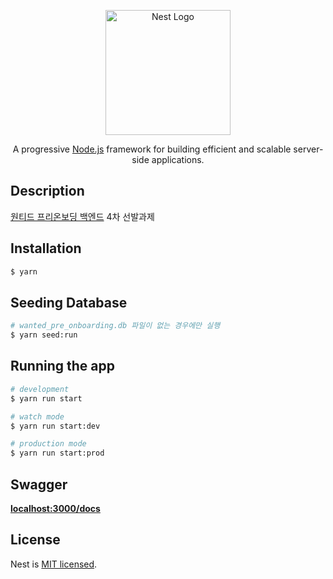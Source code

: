 <p align="center">
  <a href="http://nestjs.com/" target="blank"><img src="https://nestjs.com/img/logo-small.svg" width="200" alt="Nest Logo" /></a>
</p>

[circleci-image]: https://img.shields.io/circleci/build/github/nestjs/nest/master?token=abc123def456
[circleci-url]: https://circleci.com/gh/nestjs/nest

  <p align="center">A progressive <a href="http://nodejs.org" target="_blank">Node.js</a> framework for building efficient and scalable server-side applications.</p>

## Description

[원티드 프리온보딩 백엔드](https://www.wanted.co.kr/events/pre_ob_be_4) 4차 선발과제

## Installation

```bash
$ yarn
```

## Seeding Database

```bash
# wanted_pre_onboarding.db 파일이 없는 경우에만 실행
$ yarn seed:run
```

## Running the app

```bash
# development
$ yarn run start

# watch mode
$ yarn run start:dev

# production mode
$ yarn run start:prod
```

## Swagger

**[localhost:3000/docs](http://localhost:3000/docs)**

## License

Nest is [MIT licensed](LICENSE).
